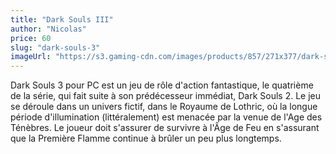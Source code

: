 ```yaml
---
title: "Dark Souls III"
author: "Nicolas"
price: 60
slug: "dark-souls-3"
imageUrl: "https://s3.gaming-cdn.com/images/products/857/271x377/dark-souls-3-cover.jpg"
---
```


Dark Souls 3 pour PC est un jeu de rôle d'action fantastique, le quatrième de la série, qui fait suite à son prédécesseur immédiat, Dark Souls 2. Le jeu se déroule dans un univers fictif, dans le Royaume de Lothric, où la longue période d'illumination (littéralement) est menacée par la venue de l'Age des Ténèbres. Le joueur doit s'assurer de survivre à l'Âge de Feu en s'assurant que la Première Flamme continue à brûler un peu plus longtemps.
